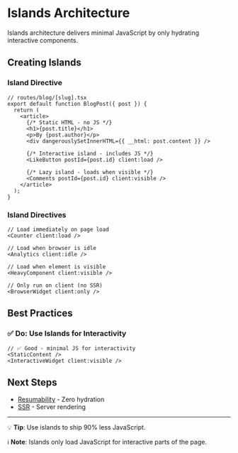 # Islands Architecture

Islands architecture delivers minimal JavaScript by only hydrating interactive components.

## Creating Islands

### Island Directive

```tsx
// routes/blog/[slug].tsx
export default function BlogPost({ post }) {
  return (
    <article>
      {/* Static HTML - no JS */}
      <h1>{post.title}</h1>
      <p>By {post.author}</p>
      <div dangerouslySetInnerHTML={{ __html: post.content }} />

      {/* Interactive island - includes JS */}
      <LikeButton postId={post.id} client:load />

      {/* Lazy island - loads when visible */}
      <Comments postId={post.id} client:visible />
    </article>
  );
}
```

### Island Directives

```tsx
// Load immediately on page load
<Counter client:load />

// Load when browser is idle
<Analytics client:idle />

// Load when element is visible
<HeavyComponent client:visible />

// Only run on client (no SSR)
<BrowserWidget client:only />
```

## Best Practices

### ✅ Do: Use Islands for Interactivity

```tsx
// ✅ Good - minimal JS for interactivity
<StaticContent />
<InteractiveWidget client:visible />
```

## Next Steps

- [Resumability](/docs/advanced/resumability.md) - Zero hydration
- [SSR](/docs/advanced/ssr.md) - Server rendering

---

💡 **Tip**: Use islands to ship 90% less JavaScript.

ℹ️ **Note**: Islands only load JavaScript for interactive parts of the page.
